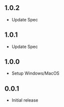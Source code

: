 ## 1.0.2

- Update Spec

## 1.0.1

- Update Spec

## 1.0.0

- Setup Windows/MacOS

## 0.0.1

- Initial release
